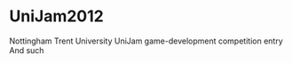 UniJam2012
==========

Nottingham Trent University UniJam game-development competition entry
And such
